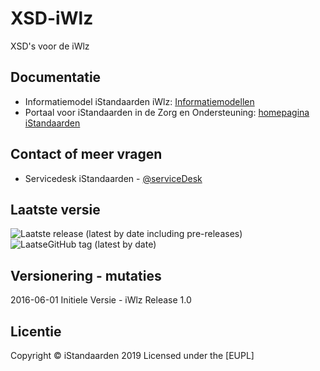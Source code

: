 # XSD-iWlz
XSD's voor de iWlz

## Documentatie
* Informatiemodel iStandaarden iWlz: [Informatiemodellen](https://informatiemodellen.istandaarden.nl)
* Portaal voor iStandaarden in de Zorg en Ondersteuning: [homepagina iStandaarden](https://www.istandaarden.nl)

## Contact of meer vragen
* Servicedesk iStandaarden - [@serviceDesk](info@istandaarden.nl)

## Laatste versie
![Laatste release (latest by date including pre-releases)](https://img.shields.io/github/v/release/iStandaarden/XSD-iWlz?include_prereleases&style=flat-square)
![LaatseGitHub tag (latest by date)](https://img.shields.io/github/v/tag/iStandaarden/XSD-iWlz?style=flat-square)

## Versionering - mutaties
2016-06-01 Initiele Versie - iWlz Release 1.0

## Licentie
Copyright &copy; iStandaarden 2019
Licensed under the [EUPL]